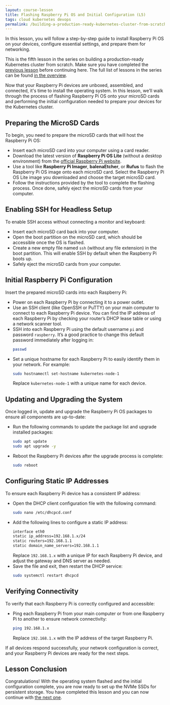 ```yaml
---
layout: course-lesson
title: Flashing Raspberry Pi OS and Initial Configuration (L5)
tags: cloud kubernetes devops
permalink: /building-a-production-ready-kubernetes-cluster-from-scratch/lesson-5
---
```


In this lesson, you will follow a step-by-step guide to install Raspberry Pi OS
on your devices, configure essential settings, and prepare them for networking.

This is the fifth lesson in the series on building a production-ready Kubernetes
cluster from scratch. Make sure you have completed the
[previous lesson](/building-a-production-ready-kubernetes-cluster-from-scratch/lesson-4)
before continuing here. The full list of lessons in the series can be found
[in the overview](/building-a-production-ready-kubernetes-cluster-from-scratch).

Now that your Raspberry Pi devices are unboxed, assembled, and connected, it's
time to install the operating system. In this lesson, we’ll walk through the
process of flashing Raspberry Pi OS onto your microSD cards and performing the
initial configuration needed to prepare your devices for the Kubernetes cluster.

## Preparing the MicroSD Cards

To begin, you need to prepare the microSD cards that will host the Raspberry Pi
OS:

- Insert each microSD card into your computer using a card reader.
- Download the latest version of **Raspberry Pi OS Lite** (without a desktop
  environment) from the
  [official Raspberry Pi website](https://www.raspberrypi.org/software/).
- Use a tool like **Raspberry Pi Imager**, **balenaEtcher**, or **Rufus** to
  flash the Raspberry Pi OS image onto each microSD card. Select the Raspberry
  Pi OS Lite image you downloaded and choose the target microSD card.
- Follow the instructions provided by the tool to complete the flashing process.
  Once done, safely eject the microSD cards from your computer.

## Enabling SSH for Headless Setup

To enable SSH access without connecting a monitor and keyboard:

- Insert each microSD card back into your computer.
- Open the boot partition on the microSD card, which should be accessible once
  the OS is flashed.
- Create a new empty file named `ssh` (without any file extension) in the boot
  partition. This will enable SSH by default when the Raspberry Pi boots up.
- Safely eject the microSD cards from your computer.

## Initial Raspberry Pi Configuration

Insert the prepared microSD cards into each Raspberry Pi:

- Power on each Raspberry Pi by connecting it to a power outlet.
- Use an SSH client (like OpenSSH or PuTTY) on your main computer to connect to
  each Raspberry Pi device. You can find the IP address of each Raspberry Pi by
  checking your router’s DHCP lease table or using a network scanner tool.
- SSH into each Raspberry Pi using the default username `pi` and password
  `raspberry`. It’s a good practice to change this default password immediately
  after logging in:
  ```bash
  passwd
  ```
- Set a unique hostname for each Raspberry Pi to easily identify them in your
  network. For example:
  ```bash
  sudo hostnamectl set-hostname kubernetes-node-1
  ```
  Replace `kubernetes-node-1` with a unique name for each device.

## Updating and Upgrading the System

Once logged in, update and upgrade the Raspberry Pi OS packages to ensure all
components are up-to-date:

- Run the following commands to update the package list and upgrade installed
  packages:
  ```bash
  sudo apt update
  sudo apt upgrade -y
  ```
- Reboot the Raspberry Pi devices after the upgrade process is complete:
  ```bash
  sudo reboot
  ```

## Configuring Static IP Addresses

To ensure each Raspberry Pi device has a consistent IP address:

- Open the DHCP client configuration file with the following command:
  ```bash
  sudo nano /etc/dhcpcd.conf
  ```
- Add the following lines to configure a static IP address:
  ```bash
  interface eth0
  static ip_address=192.168.1.x/24
  static routers=192.168.1.1
  static domain_name_servers=192.168.1.1
  ```
  Replace `192.168.1.x` with a unique IP for each Raspberry Pi device, and
  adjust the gateway and DNS server as needed.
- Save the file and exit, then restart the DHCP service:
  ```bash
  sudo systemctl restart dhcpcd
  ```

## Verifying Connectivity

To verify that each Raspberry Pi is correctly configured and accessible:

- Ping each Raspberry Pi from your main computer or from one Raspberry Pi to
  another to ensure network connectivity:
  ```bash
  ping 192.168.1.x
  ```
  Replace `192.168.1.x` with the IP address of the target Raspberry Pi.

If all devices respond successfully, your network configuration is correct, and
your Raspberry Pi devices are ready for the next steps.

## Lesson Conclusion

Congratulations! With the operating system flashed and the initial configuration
complete, you are now ready to set up the NVMe SSDs for persistent storage. You
have completed this lesson and you can now continue with
[the next one](/building-a-production-ready-kubernetes-cluster-from-scratch/lesson-6).
